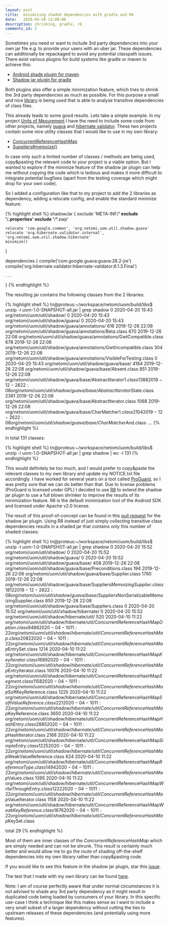 ```yaml
---
layout: post
title:  minimizing shaded dependencies with gradle and R8
date:   2020-04-20 13:00:00
description: shrinking, gradle, r8
comments_id: 3
---
```


Sometimes you need or want to include 3rd party dependencies into your own jar file e.g. to provide your users with
an uber jar. These dependencies can additionally be repackaged to avoid any potential classpath issues. There exist
various plugins for build systems like gradle or maven to achieve this:

* [Android shade plugin for maven](http://maven.apache.org/plugins/maven-shade-plugin/index.html)
* [Shadow jar plugin for gradle](https://imperceptiblethoughts.com/shadow/)

Both plugins also offer a simple minimization feature, which tries to shrink the 3rd party dependencies as much as
possible. For this purpose a small and nice [library](https://github.com/tcurdt/jdependency) is being used that is
able to analyse transitive dependencies of class files.

This already leads to some good results. Lets take a simple example. In my project [Units of Mesurement](https://github.com/netomi/uom)
I have the need to include some code from other projects, namely [guava](https://github.com/google/guava) and [hibernate validator](https://github.com/hibernate/hibernate-validator).
These two projects contain some nice utility classes that I would like to use in my own library:

* [ConcurrentReferenceHashMap](https://github.com/hibernate/hibernate-validator/blob/master/engine/src/main/java/org/hibernate/validator/internal/util/ConcurrentReferenceHashMap.java)
* [Suppliers#memoize()](https://github.com/google/guava/blob/master/guava/src/com/google/common/base/Suppliers.java#L101)

In case only such a limited number of classes / methods are being used, copy&pasting the relevant code to your project is a viable option.
But I wanted to explore if the minimize feature of the shadow jar plugin can help me without copying the code which is tedious
and makes it more difficult to integrate potential bugfixes (apart from the testing coverage which might drop for your own code).

So I added a configuration like that to my project to add the 2 libraries as dependency, adding a relocate config,
and enable the standard minimize feature:

{% highlight shell %}
shadowJar {
    exclude 'META-INF/**'
    exclude '**/**.properties'
    exclude '**/*.swp'

    relocate 'com.google.common', 'org.netomi.uom.util.shadow.guava'
    relocate 'org.hibernate.validator.internal', 'org.netomi.uom.util.shadow.hibernate'
    minimize()
}

dependencies {
    compile('com.google.guava:guava:28.2-jre')
    compile('org.hibernate.validator:hibernate-validator:6.1.3.Final')

    ...
}
{% endhighlight %}

The resulting jar contains the following classes from the 2 libraries:

{% highlight shell %}
tn@proteus:~/workspace/netomi/uom/build/libs$ unzip -l uom-1.0-SNAPSHOT-all.jar  | grep shadow
        0  2020-04-20 15:43   org/netomi/uom/util/shadow/
        0  2020-04-20 15:43   org/netomi/uom/util/shadow/guava/
        0  2020-04-20 15:43   org/netomi/uom/util/shadow/guava/annotations/
      616  2019-12-26 22:08   org/netomi/uom/util/shadow/guava/annotations/Beta.class
      670  2019-12-26 22:08   org/netomi/uom/util/shadow/guava/annotations/GwtCompatible.class
      678  2019-12-26 22:08   org/netomi/uom/util/shadow/guava/annotations/GwtIncompatible.class
      304  2019-12-26 22:08   org/netomi/uom/util/shadow/guava/annotations/VisibleForTesting.class
        0  2020-04-20 15:43   org/netomi/uom/util/shadow/guava/base/
     4184  2019-12-26 22:08   org/netomi/uom/util/shadow/guava/base/Absent.class
      851  2019-12-26 22:08   org/netomi/uom/util/shadow/guava/base/AbstractIterator$1.class
     1388  2019-12-26 22:08   org/netomi/uom/util/shadow/guava/base/AbstractIterator$State.class
     2381  2019-12-26 22:08   org/netomi/uom/util/shadow/guava/base/AbstractIterator.class
     1068  2019-12-26 22:08   org/netomi/uom/util/shadow/guava/base/CharMatcher$1.class
     2104  2019-12-26 22:08   org/netomi/uom/util/shadow/guava/base/CharMatcher$And.class
....
{% endhighlight %}

in total 131 classes:

{% highlight shell %}
tn@proteus:~/workspace/netomi/uom/build/libs$ unzip -l uom-1.0-SNAPSHOT-all.jar  | grep shadow | wc -l
131
{% endhighlight %}

This would definitely be too much, and I would prefer to copy&paste the relevant classes to my own library and update
my NOTICE.txt file accordingly. I have worked for several years on a tool called [ProGuard](https://www.guardsquare.com/en/products/proguard),
so I was pretty sure that we can do better than that. Due to license problems (ProGuard is licensed under GPL) I decided to
use [R8](https://r8.googlesource.com/r8) to extend the shadow jar plugin to use a full blown shrinker to improve the results
of its minimization feature. R8 is the default minimization tool of the Android SDK and licensed under Apache v2.0 license.

The result of this proof-of-concept can be found in this [pull request](https://github.com/johnrengelman/shadow/pull/566) for the
shadow jar plugin. Using R8 instead of just simply collecting transitive class dependencies results in a shaded jar that 
contains only this number of shaded classes:

{% highlight shell %}
tn@proteus:~/workspace/netomi/uom/build/libs$ unzip -l uom-1.0-SNAPSHOT-all.jar  | grep shadow 
        0  2020-04-20 15:52   org/netomi/uom/util/shadow/
        0  2020-04-20 15:52   org/netomi/uom/util/shadow/guava/
        0  2020-04-20 15:52   org/netomi/uom/util/shadow/guava/base/
      408  2019-12-26 22:08   org/netomi/uom/util/shadow/guava/base/Preconditions.class
      194  2019-12-26 22:08   org/netomi/uom/util/shadow/guava/base/Supplier.class
     1760  2019-12-26 22:08   org/netomi/uom/util/shadow/guava/base/Suppliers$MemoizingSupplier.class
     1812  2019-12-26 22:08   org/netomi/uom/util/shadow/guava/base/Suppliers$NonSerializableMemoizingSupplier.class
      850  2019-12-26 22:08   org/netomi/uom/util/shadow/guava/base/Suppliers.class
        0  2020-04-20 15:52   org/netomi/uom/util/shadow/hibernate/
        0  2020-04-20 15:52   org/netomi/uom/util/shadow/hibernate/util/
      520  2020-04-10 11:22   org/netomi/uom/util/shadow/hibernate/util/ConcurrentReferenceHashMap$Option.class
     9488  2020-04-10 11:22   org/netomi/uom/util/shadow/hibernate/util/ConcurrentReferenceHashMap.class
     2082  2020-04-10 11:22   org/netomi/uom/util/shadow/hibernate/util/ConcurrentReferenceHashMap$EntrySet.class
     1214  2020-04-10 11:22   org/netomi/uom/util/shadow/hibernate/util/ConcurrentReferenceHashMap$KeyIterator.class
     1689  2020-04-10 11:22   org/netomi/uom/util/shadow/hibernate/util/ConcurrentReferenceHashMap$EntryIterator.class
    10076  2020-04-10 11:22   org/netomi/uom/util/shadow/hibernate/util/ConcurrentReferenceHashMap$Segment.class
     1158  2020-04-10 11:22   org/netomi/uom/util/shadow/hibernate/util/ConcurrentReferenceHashMap$SoftKeyReference.class
     1225  2020-04-10 11:22   org/netomi/uom/util/shadow/hibernate/util/ConcurrentReferenceHashMap$SoftValueReference.class
      221  2020-04-10 11:22   org/netomi/uom/util/shadow/hibernate/util/ConcurrentReferenceHashMap$KeyReference.class
     3650  2020-04-10 11:22   org/netomi/uom/util/shadow/hibernate/util/ConcurrentReferenceHashMap$HashEntry.class
     2885  2020-04-10 11:22   org/netomi/uom/util/shadow/hibernate/util/ConcurrentReferenceHashMap$HashIterator.class
     2168  2020-04-10 11:22   org/netomi/uom/util/shadow/hibernate/util/ConcurrentReferenceHashMap$SimpleEntry.class
     1225  2020-04-10 11:22   org/netomi/uom/util/shadow/hibernate/util/ConcurrentReferenceHashMap$WeakValueReference.class
      624  2020-04-10 11:22   org/netomi/uom/util/shadow/hibernate/util/ConcurrentReferenceHashMap$ReferenceType.class
     1494  2020-04-10 11:22   org/netomi/uom/util/shadow/hibernate/util/ConcurrentReferenceHashMap$Values.class
     1395  2020-04-10 11:22   org/netomi/uom/util/shadow/hibernate/util/ConcurrentReferenceHashMap$WriteThroughEntry.class
     1222  2020-04-10 11:22   org/netomi/uom/util/shadow/hibernate/util/ConcurrentReferenceHashMap$ValueIterator.class
     1158  2020-04-10 11:22   org/netomi/uom/util/shadow/hibernate/util/ConcurrentReferenceHashMap$WeakKeyReference.class
     1676  2020-04-10 11:22   org/netomi/uom/util/shadow/hibernate/util/ConcurrentReferenceHashMap$KeySet.class

total 29
{% endhighlight %}

Most of them are inner classes of the _ConcurrentReferenceHashMap_ which are simply needed and can not be shrunk.
This result is certainly much better and would allow me to go the route of shading off-the-shelf dependencies into my
own library rather than copy&pasting code.

If you would like to see this feature in the shadow jar plugin, star this [issue](https://github.com/johnrengelman/shadow/issues/565).

The test that I made with my own library can be found [here](https://github.com/netomi/uom/tree/shadow-dependencies).

Note: I am of course perfectly aware that under normal circumstances it is not advised to shade any 3rd party dependency as
it might result in duplicated code being loaded by consumers of your library. In this specific use-case I think a technique like
this makes sense as I want to include a very small subset of a larger dependency without cutting the ties to upstream releases of
these dependencies (and potentially using more features).